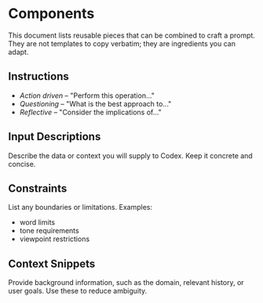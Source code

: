 # Components

This document lists reusable pieces that can be combined to craft a prompt. They are not templates to copy verbatim; they are ingredients you can adapt.

## Instructions
- *Action driven* – "Perform this operation..."
- *Questioning* – "What is the best approach to..."
- *Reflective* – "Consider the implications of..."

## Input Descriptions
Describe the data or context you will supply to Codex. Keep it concrete and concise.

## Constraints
List any boundaries or limitations. Examples:
- word limits
- tone requirements
- viewpoint restrictions

## Context Snippets
Provide background information, such as the domain, relevant history, or user goals. Use these to reduce ambiguity.
